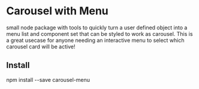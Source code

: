# Carousel with Menu
small node package with tools to quickly turn a user defined object into a menu list and component set that can be
styled to work as carousel. This is a great usecase for anyone needing an interactive menu to select which carousel card will be active!

## Install
npm install --save carousel-menu
